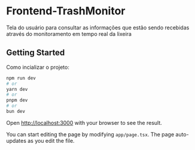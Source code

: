 # Frontend-TrashMonitor
Tela do usuário para consultar as informações que estão sendo recebidas através do monitoramento em tempo real da lixeira


## Getting Started
Como incializar o projeto:

```bash
npm run dev
# or
yarn dev
# or
pnpm dev
# or
bun dev
```

Open [http://localhost:3000](http://localhost:3000) with your browser to see the result.

You can start editing the page by modifying `app/page.tsx`. The page auto-updates as you edit the file.
